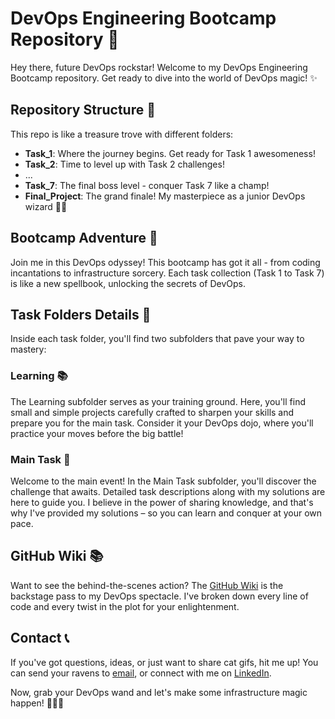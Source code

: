 # DevOps Engineering Bootcamp Repository 🚀

Hey there, future DevOps rockstar! Welcome to my DevOps Engineering Bootcamp repository. Get ready to dive into the world of DevOps magic! ✨

## Repository Structure 📂

This repo is like a treasure trove with different folders:

- **Task_1**: Where the journey begins. Get ready for Task 1 awesomeness!
- **Task_2**: Time to level up with Task 2 challenges!
- ...
- **Task_7**: The final boss level - conquer Task 7 like a champ!
- **Final_Project**: The grand finale! My masterpiece as a junior DevOps wizard 🧙‍♂️

## Bootcamp Adventure 🚀

Join me in this DevOps odyssey! This bootcamp has got it all - from coding incantations to infrastructure sorcery. Each task collection (Task 1 to Task 7) is like a new spellbook, unlocking the secrets of DevOps.

## Task Folders Details 📝

Inside each task folder, you'll find two subfolders that pave your way to mastery:

### Learning 📚

The Learning subfolder serves as your training ground. Here, you'll find small and simple projects carefully crafted to sharpen your skills and prepare you for the main task. Consider it your DevOps dojo, where you'll practice your moves before the big battle!

### Main Task 🎯

Welcome to the main event! In the Main Task subfolder, you'll discover the challenge that awaits. Detailed task descriptions along with my solutions are here to guide you. I believe in the power of sharing knowledge, and that's why I've provided my solutions – so you can learn and conquer at your own pace.



## GitHub Wiki 📚

Want to see the behind-the-scenes action? The [GitHub Wiki](https://github.com/mhesfahani97/DigiNext-DevOps-BootCamp/wiki) is the backstage pass to my DevOps spectacle. I've broken down every line of code and every twist in the plot for your enlightenment.

## Contact 📞

If you've got questions, ideas, or just want to share cat gifs, hit me up! You can send your ravens to [email](mailto:mhesfahani97@gmail.com), or connect with me on [LinkedIn](https://www.linkedin.com/in/mhesfahani97).

Now, grab your DevOps wand and let's make some infrastructure magic happen! 🌟🧙‍♀️

